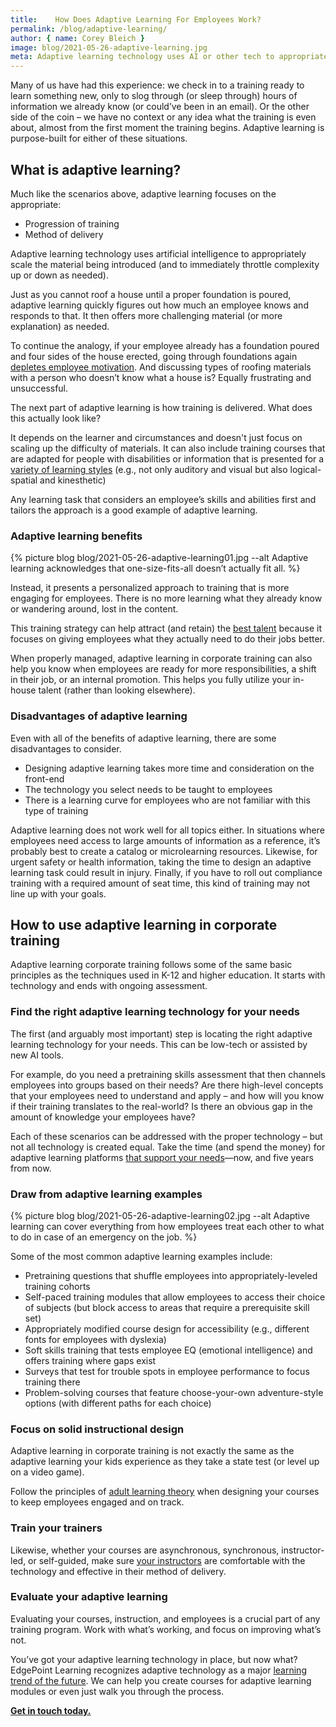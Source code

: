 ```yaml
---
title:    How Does Adaptive Learning For Employees Work?
permalink: /blog/adaptive-learning/
author: { name: Corey Bleich }
image: blog/2021-05-26-adaptive-learning.jpg
meta: Adaptive learning technology uses AI or other tech to appropriately scale training materials and complexity for your employees. Here’s how.
---
```


Many of us have had this experience: we check in to a training ready to learn something new, only to slog through (or sleep through) hours of information we already know (or could’ve been in an email). Or the other side of the coin – we have no context or any idea what the training is even about, almost from the first moment the training begins. Adaptive learning is purpose-built for either of these situations.

## What is adaptive learning?

Much like the scenarios above, adaptive learning focuses on the appropriate:

* Progression of training
* Method of delivery

Adaptive learning technology uses artificial intelligence to appropriately scale the material being introduced (and to immediately throttle complexity up or down as needed).

Just as you cannot roof a house until a proper foundation is poured, adaptive learning quickly figures out how much an employee knows and responds to that. It then offers more challenging material (or more explanation) as needed.

To continue the analogy, if your employee already has a foundation poured and four sides of the house erected, going through foundations again [depletes employee motivation](/blog/how-to-motivate-employees/). And discussing types of roofing materials with a person who doesn’t know what a house is? Equally frustrating and unsuccessful.

The next part of adaptive learning is how training is delivered. What does this actually look like?

It depends on the learner and circumstances and doesn't just focus on scaling up the difficulty of materials. It can also include training courses that are adapted for people with disabilities or information that is presented for a [variety of learning styles](/blog/adult-learning-theory/) (e.g., not only auditory and visual but also logical-spatial and kinesthetic)

Any learning task that considers an employee’s skills and abilities first and tailors the approach is a good example of adaptive learning.

### Adaptive learning benefits


{% picture blog blog/2021-05-26-adaptive-learning01.jpg --alt Adaptive learning acknowledges that one-size-fits-all doesn’t actually fit all. %}



Instead, it presents a personalized approach to training that is more engaging for employees. There is no more learning what they already know or wandering around, lost in the content.

This training strategy can help attract (and retain) the [best talent](/blog/talent-development-strategies/) because it focuses on giving employees what they actually need to do their jobs better.

When properly managed, adaptive learning in corporate training can also help you know when employees are ready for more responsibilities, a shift in their job, or an internal promotion. This helps you fully utilize your in-house talent (rather than looking elsewhere).

### Disadvantages of adaptive learning

Even with all of the benefits of adaptive learning, there are some disadvantages to consider.

* Designing adaptive learning takes more time and consideration on the front-end
* The technology you select needs to be taught to employees
* There is a learning curve for employees who are not familiar with this type of training

Adaptive learning does not work well for all topics either. In situations where employees need access to large amounts of information as a reference, it’s probably best to create a catalog or microlearning resources. Likewise, for urgent safety or health information, taking the time to design an adaptive learning task could result in injury. Finally, if you have to roll out compliance training with a required amount of seat time, this kind of training may not line up with your goals. 

## How to use adaptive learning in corporate training

Adaptive learning corporate training follows some of the same basic principles as the techniques used in K-12 and higher education. It starts with technology and ends with ongoing assessment.

### Find the right adaptive learning technology for your needs

The first (and arguably most important) step is locating the right adaptive learning technology for your needs. This can be low-tech or assisted by new AI tools.

For example, do you need a pretraining skills assessment that then channels employees into groups based on their needs? Are there high-level concepts that your employees need to understand and apply – and how will you know if their training translates to the real-world? Is there an obvious gap in the amount of knowledge your employees have?

Each of these scenarios can be addressed with the proper technology – but not all technology is created equal. Take the time (and spend the money) for adaptive learning platforms [that support your needs](https://coursemethod.com/adaptive-learning-examples.html)—now, and five years from now.

### Draw from adaptive learning examples


{% picture blog blog/2021-05-26-adaptive-learning02.jpg --alt Adaptive learning can cover everything from how employees treat each other to what to do in case of an emergency on the job. %}



Some of the most common adaptive learning examples include:

* Pretraining questions that shuffle employees into appropriately-leveled training cohorts
* Self-paced training modules that allow employees to access their choice of subjects (but block access to areas that require a prerequisite skill set)
* Appropriately modified course design for accessibility (e.g., different fonts for employees with dyslexia)
* Soft skills training that tests employee EQ (emotional intelligence) and offers training where gaps exist
* Surveys that test for trouble spots in employee performance to focus training there
* Problem-solving courses that feature choose-your-own adventure-style options (with different paths for each choice)

### Focus on solid instructional design

Adaptive learning in corporate training is not exactly the same as the adaptive learning your kids experience as they take a state test (or level up on a video game).

Follow the principles of [adult learning theory](/blog/adult-learning-theory/) when designing your courses to keep employees engaged and on track.

### Train your trainers

Likewise, whether your courses are asynchronous, synchronous, instructor-led, or self-guided, make sure [your instructors](/blog/virtual-training-tips-for-trainers/) are comfortable with the technology and effective in their method of delivery.

### Evaluate your adaptive learning

Evaluating your courses, instruction, and employees is a crucial part of any training program. Work with what’s working, and focus on improving what’s not.

You’ve got your adaptive learning technology in place, but now what? EdgePoint Learning recognizes adaptive technology as a major [learning trend of the future](/blog/elearning-trends-2021/). We can help you create courses for adaptive learning modules or even just walk you through the process.

**[Get in touch today.](/contact/)**
